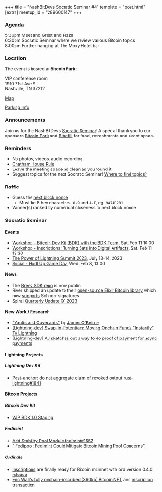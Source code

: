 +++
title = "NashBitDevs Socratic Seminar #4"
template = "post.html"
[extra]
meetup_id = "289600147"
+++

### Agenda

5:30pm Meet and Greet and Pizza  
6:30pm Socratic Seminar where we review various Bitcoin topics   
8:00pm Further hanging at The Moxy Hotel bar  

### Location

The event is hosted at **Bitcoin Park**:

VIP conference room   
1910 21st Ave S  
Nashville, TN  37212  

[Map](https://www.google.com/maps/place/1910+21st+Ave+S,+Nashville,+TN+37212/@36.1347819,-86.8029863,17z/data=!3m1!4b1!4m5!3m4!1s0x8864669fea1ce71d:0xdc34986293b94f39!8m2!3d36.1347819!4d-86.8007923)  

[Parking Info](/about/bitcoinpark-parking)  

### Announcements

Join us for the NashBitDevs [Socratic Seminar](/about)! A special thank you to our 
sponsors [Bitcoin Park](https://bitcoinpark.co/) and [Bitrefill](https://bitrefill.com/)
for food, refreshments and event space.

### Reminders

   - No photos, videos, audio recording
   - [Chatham House Rule](https://www.chathamhouse.org/about-us/chatham-house-rule)
   - Leave the meeting space as clean as you found it
   - Suggest topics for the next Socratic Seminar! [Where to find topics?](/about/find-topics)

### Raffle

  - Guess the [next block nonce](https://mempool.space/mempool-block/0)
    - Must be 8 hex characters, `0-9` and `A-F`, eg. `9A74E2B1`
  - Winner(s) ranked by numerical closeness to next block nonce

### Socratic Seminar

#### Events

  - [Workshop - Bitcoin Dev Kit (BDK) with the BDK Team](https://www.meetup.com/bitcoinpark/events/290296920/), Sat. Feb 11 10:00
  - [Workshop - Inscriptions: Turning Sats into Digital Artifacts](https://www.meetup.com/bitcoinpark/events/290771105/), Sat. Feb 11 13:30
  - [The Power of Lightning Summit 2023](https://www.meetup.com/bitcoinpark/events/291052525/), July 13-14, 2023
  - [Social - Hodl Up Game Day](https://www.meetup.com/bitcoinpark/events/291296694/), Wed. Feb 8, 13:00

#### News

  - The [Breez SDK repo](https://github.com/breez/breez-sdk) is now public
  - River shipped an update to their [open-source Elixir Bitcoin library](https://github.com/RiverFinancial/bitcoinex) which now [supports](https://github.com/RiverFinancial/bitcoinex/commit/ba5db6d978fdf30efb968e174e78c6a2ae3595a1) Schnorr signatures
  - Spiral [Quarterly Update Q1 2023](https://spiral.xyz/blog/spiral-quarterly-update-q1-2023/)
  
#### New Work / Research

  - ["Vaults and Covenants"](https://twitter.com/jamesob/status/1612482957406801922) by [James O'Beirne](https://twitter.com/jamesob)
  - [[Lightning-dev] Swap-in-Potentiam: Moving Onchain Funds "Instantly" To Lightning](https://lists.linuxfoundation.org/pipermail/lightning-dev/2023-January/003810.html)
  - [[Lightning-dev] AJ sketches out a way to do proof of payment for async payments]( https://lists.linuxfoundation.org/pipermail/lightning-dev/2023-January/003833.html)
  
#### Lightning Projects

##### Lightning Dev Kit

  - [Post-anchor: do not aggregate claim of revoked output rust-lightning#1841](https://github.com/lightningdevkit/rust-lightning/pull/1841)

#### Bitcoin Projects

##### Bitcoin Dev Kit

  - [WIP BDK 1.0 Staging](https://github.com/LLFourn/bdk_core_staging)
  
##### Fedimint

  - [Add Stability Pool Module fedimint#1557](https://github.com/fedimint/fedimint/pull/1557)
  - [":Fedipool: Fedimint Could Mitigate Bitcoin Mining Pool Concerns"](https://twitter.com/ODELL/status/1622657279056027650)

##### Ordinals

  - [Inscriptions](https://rodarmor.com/blog/inscribing-mainnet/) are finally ready for Bitcoin mainnet with ord version 0.4.0 [release](https://github.com/casey/ord/releases/tag/0.4.0)
  - [Eric Wall's fully onchain-inscribed (360kb) Bitcoin NFT](https://ordinals.com/inscription/cc7ca5c755220c5592c2a7557531b301033833f57997a1ad12d55e3487543f51i0) and [inscription transaction](https://mempool.space/tx/cc7ca5c755220c5592c2a7557531b301033833f57997a1ad12d55e3487543f51)